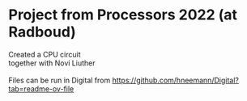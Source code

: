 # Project from Processors 2022 (at Radboud)
Created a CPU circuit <br>
together with Novi Liuther
<br> <br>
Files can be run in Digital from https://github.com/hneemann/Digital?tab=readme-ov-file
